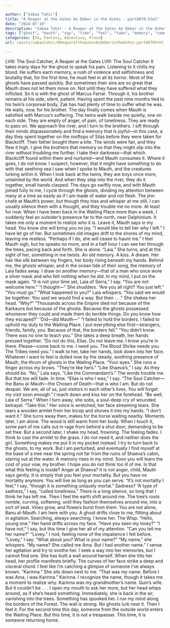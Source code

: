 ```yaml
---

author: ["Sabaa Tahir"]
title: "A Reaper at the Gates An Ember in the Ashes - part0070.html"
date: "2024-07-19"
description: "Sabaa Tahir - A Reaper at the Gates An Ember in the Ashes"
tags: ["ghost", "mauth", "say", "time", "feel", "take", "memory", "name", "know", "something", "back", "hand", "like", "day", "brother", "turn", "mind", "waiting", "head", "laia", "find", "together", "whisper", "place", "tree"]
categories: [YA, Fantasy, Adventure, Prose]
url: /posts/sabaatahir/AReaperattheGatesAnEmberintheAshes-part0070html

---
```



LVIII: The Soul Catcher, A Reaper at the Gates
LVIII: The Soul Catcher
It takes many days for the ghost to speak his pain. Listening to it chills my blood. He suffers each memory, a rush of violence and selfishness and brutality that, for the first time, he must feel in all its horror.
Most of the ghosts have passed quickly. But sometimes their sins are so great that Mauth does not let them move on. Not until they have suffered what they inflicted.
So it is with the ghost of Marcus Farrar.
Through it, his brother remains at his side, silent, patient. Having spent the past nine months tied to his twin’s corporeal body, Zak has had plenty of time to suffer what he was. He waits, now, for his brother.
The day finally comes when Mauth is satisfied with Marcus’s suffering. The twins walk beside me quietly, one on each side. They are empty of anger, of pain, of loneliness. They are ready to pass on.
We approach the river, and I turn to the brothers. I sift through their minds dispassionately and find a memory that is joyful—in this case, a day they spent together on the rooftops of Silas before they were taken for Blackcliff. Their father bought them a kite. The winds were fair, and they flew it high.
I give the brothers that memory so that they might slip into the river without troubling me further. I take their darkness—that which Blackcliff found within them and nurtured—and Mauth consumes it. Where it goes, I do not know. I suspect, however, that it might have something to do with that seething sea I saw when I spoke to Mauth, and the creatures lurking within it.
When I look back at the twins, they are boys once more, untainted by the world. And when they step into the river, they do it together, small hands clasped.
The days go swiftly now, and with Mauth joined fully to me, I cycle through the ghosts, dividing my attention between many at a time as easily as if I am made of water and not flesh. The jinn chafe at Mauth’s power, but though they hiss and whisper at me still, I can usually silence them with a thought, and they trouble me no more.
At least for now.
When I have been back in the Waiting Place more than a week, I suddenly feel an outsider’s presence far to the north, near Delphinium. It takes me only a moment to realize who it is.
Leave it, Mauth says in my head. You know she will bring you no joy.
“I would like to tell her why I left.” I have let go of her. But sometimes old images drift to the shores of my mind, leaving me restless. “Perhaps if I do, she will cease to haunt me.”
I feel Mauth sigh, but he speaks no more, and in a half hour I can see her through the trees, pacing back and forth. She is alone.
“Laia.”
She turns, and at the sight of her, something in me twists. An old memory. A kiss. A dream. Her hair like silk between my fingers, her body rising beneath my hands.
Behind me, the ghosts whisper, and in the ocean tide of their song, the memory of Laia fades away. I draw on another memory—that of a man who once wore a silver mask and who felt nothing when he did. In my mind, I put on the mask again.
“It is not your time yet, Laia of Serra,” I say. “You are not welcome here.”
“I thought—” She shudders. “Are you all right? You just left.”
“You must go.”
“What happened to you?” Laia whispers. “You said we would be together. You said we would find a way. But then . . .” She shakes her head. “Why?”
“Thousands across the Empire died not because of the Karkauns but because of the ghosts. Because the ghosts possessed whomever they could and made them do terrible things. Do you know how they escaped?”
“Did—did Mauth—”
“I failed to hold the borders. I failed to uphold my duty to the Waiting Place. I put everything else first—strangers, friends, family, you. Because of that, the borders fell.”
“You didn’t know. There was no one to teach you.” She takes a deep breath, her hands pressed together. “Do not do this, Elias. Do not leave me. I know you’re in there. Please—come back to me. I need you. The Blood Shrike needs you. The Tribes need you.”
I walk to her, take her hands, look down into her face. Whatever I want to feel is dulled now by the steady, soothing presence of Mauth, the thrum of ghosts in the Waiting Place.
“Your eyes.” She runs a finger across my brows. “They’re like hers.”
“Like Shaeva’s,” I say. As they should be.
“No,” Laia says. “Like the Commandant’s.”
The words trouble me. But that too will fade. In time.
“Elias is who I was,” I say. “The Soul Catcher—the Banu al-Mauth—the Chosen of Death—that is who I am. But do not despair. We are, all of us, just visitors in each other’s lives. You will forget my visit soon enough.” I reach down and kiss her on the forehead. “Be well, Laia of Serra.”
When I turn away, she sobs, a soul-deep cry of wounded betrayal.
“Take this.” Her voice is wretched, her face streaming tears. She tears a wooden armlet from her bicep and shoves it into my hands. “I don’t want it.” She turns away then, makes for the horse waiting nearby. Moments later, I am alone.
The wood is still warm from her body. When I touch it, some part of me calls out in rage from behind a shut door, demanding to be set free. But a second later, I shake my head, frowning. The feeling fades. I think to cast the armlet to the grass. I do not need it, and neither does the girl.
Something makes me put it in my pocket instead. I try to turn back to the ghosts, to my work. But I am perturbed, and eventually I find myself at the base of a tree near the spring not far from the ruins of Shaeva’s cabin, staring out at the water. A memory rises in my mind.
Soon you will learn the cost of your vow, my brother. I hope you do not think too ill of me.
Is that what this feeling is inside? Anger at Shaeva?
It is not anger, child, Mauth says gently. It is simply that you feel your mortality. But you have no mortality anymore. You will live as long as you can serve.
“It’s not mortality I feel,” I say, “though it is something uniquely mortal.”
Sadness?
“A type of sadness,” I say, “called loneliness.”
There is a long silence, so long that I think he has left me. Then I feel the earth shift around me. The tree’s roots rumble, curving, softening, until they fashion themselves around me, into a sort of seat. Vines grow, and flowers burst from them.
You are not alone, Banu al-Mauth. I am here with you.
A ghost drifts close to me, flitting about in agitation. Searching, always searching. I know her. The Wisp.
“Hello, young one.” Her hand drifts across my face. “Have you seen my lovey?”
“I have not,” I say, but this time I give her all of my attention. “Can you tell me her name?”
“Lovey.”
I nod, feeling none of the impatience I felt before. “Lovey,” I say. “What about you? What is your name?”
“My name,” she whispers. “My name? She called me Ama. But I had another name.” I sense her agitation and try to soothe her. I seek a way into her memories, but I cannot find one. She has built a wall around herself. When she tilts her head, her profile manifests briefly. The curves of her face strike a deep and visceral chord. I feel like I’m catching a glimpse of someone I’ve always known.
“Karinna.” She sits down next to me. “That was my name. Before I was Ama, I was Karinna.”
Karinna. I recognize the name, though it takes me a moment to realize why. Karinna was my grandmother’s name. Quin’s wife.
But it couldn’t be . . .
I open my mouth to ask her more, but her head whips around, as if she’s heard something. Immediately, she is back in the air, vanishing into the trees. Something has spooked her.
I run my mind along the borders of the Forest. The wall is strong. No ghosts lurk near it.
Then I feel it. For the second time this day, someone from the outside world enters the Waiting Place. But this time, it is not a trespasser.
This time, it is someone returning home.
